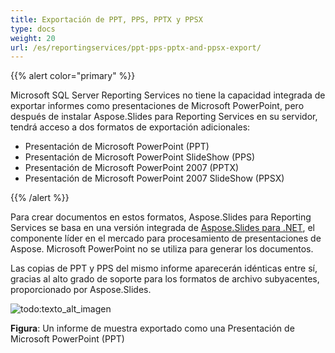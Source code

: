 ```yaml
---
title: Exportación de PPT, PPS, PPTX y PPSX
type: docs
weight: 20
url: /es/reportingservices/ppt-pps-pptx-and-ppsx-export/
---
```


{{% alert color="primary" %}} 

Microsoft SQL Server Reporting Services no tiene la capacidad integrada de exportar informes como presentaciones de Microsoft PowerPoint, pero después de instalar Aspose.Slides para Reporting Services en su servidor, tendrá acceso a dos formatos de exportación adicionales: 

- Presentación de Microsoft PowerPoint (PPT)
- Presentación de Microsoft PowerPoint SlideShow (PPS)
- Presentación de Microsoft PowerPoint 2007 (PPTX)
- Presentación de Microsoft PowerPoint 2007 SlideShow (PPSX)

{{% /alert %}} 

Para crear documentos en estos formatos, Aspose.Slides para Reporting Services se basa en una versión integrada de [Aspose.Slides para .NET](http://www.aspose.com/Products/Aspose.Slides/), el componente líder en el mercado para procesamiento de presentaciones de Aspose. Microsoft PowerPoint no se utiliza para generar los documentos. 

Las copias de PPT y PPS del mismo informe aparecerán idénticas entre sí, gracias al alto grado de soporte para los formatos de archivo subyacentes, proporcionado por Aspose.Slides. 

![todo:texto_alt_imagen](ppt-pps-pptx-and-ppsx-export_1.png)

**Figura**: Un informe de muestra exportado como una Presentación de Microsoft PowerPoint (PPT)